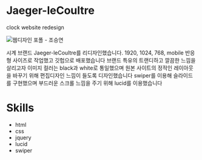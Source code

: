 # Jaeger-leCoultre
clock website redesign

![웹디자인 포폴 - 조승연](https://user-images.githubusercontent.com/97166696/163694881-0cbcf399-edb2-4f04-85c0-a0f38b7c7d72.jpg)

시계 브랜드 Jaeger-leCoultre를 리디자인했습니다. 1920, 1024, 768, mobile 반응형 사이즈로 작업했고 깃헙으로 배포했습니다
브랜드 특유의 트랜디하고 깔끔한 느낌을 살리고자 이미지 컬러는 black과 white로 통일했으며 원본 사이트의 정적인 레이아웃을 바꾸기 위해 편집디자인 느낌이 들도록 디자인했습니다
swiper를 이용해 슬라이드를 구현했으며 부드러운 스크롤 느낌을 주기 위해 lucid를 이용했습니다

# Skills

+ html
+ css
+ jquery
+ lucid
+ swiper
